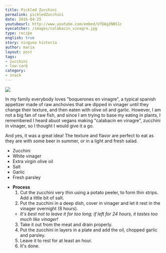 ```yaml
---
title: Pickled Zucchini
permalink: pickledZucchini
date: 2016-04-25
youtubeurl: http://www.youtube.com/embed/UfDAg2NBS1c
eyecatcher: /images/calabacin_vinagre.jpg
type: recipe
english: true
story: ninguna historia
author: maria
layout: post
tags:
- zucchini
- low-carb
category:
- snack
---
```


<img src="https://farm1.staticflickr.com/680/30888748853_b9eaa38845_o_d.jpg" />

In my family everybody loves "boquerones en vinagre", a typical spanish appetizer made of raw anchovies that are dipped in vinager until they change their texture, and then eaten with olive oil and garlic. However, I am not a big fan of raw fish, and since I am trying to base my eating in plants, I remembered I heard abuot vegans making "calabacín en vinagre", zucchini in vinager, so I thought I would give it a go. 

And yes, it was a great idea! The texture and flavor are perfect to eat as they are with some beer in summer, or in a light and fresh salad. 



<ul>  
  <li>Zucchini</li>
  <li>White vinager</li>
  <li>Extra virgin olive oil</li>
  <li>Salt</li>
  <li>Garlic</li>
  <li>Fresh parsley</li>
</ul>


* **Process**
  1. Cut the zucchini very thin using a potato peeler, to form thin strips. Add a little bit of salt.
  2. Put the zucchini in a deep dish, cover in vinager and let it rest in the vinager overnight (8 hours). 
   - _It's best not to leave it for too long; if left for 24 hours, it tastes too much like vinager!_
  3. Take it out from the meat and drain properly.
  4. Put the zucchini in layers in a plate and add the oil, chopped garlic and parsley.
  5. Leave it to rest for at least an hour. 
  6. It's done.
